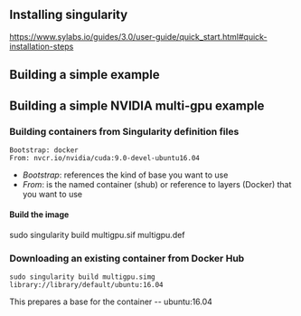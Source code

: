 
## Installing singularity

https://www.sylabs.io/guides/3.0/user-guide/quick_start.html#quick-installation-steps


## Building a simple example


## Building a simple NVIDIA multi-gpu example


### Building containers from Singularity definition files

```
Bootstrap: docker
From: nvcr.io/nvidia/cuda:9.0-devel-ubuntu16.04
```

- *Bootstrap*: references the kind of base you want to use
- *From*: is the named container (shub) or reference to layers (Docker) that you want to use


<!-- %post
    apt-get -y update
    apt-get -y install fortune cowsay lolcat

%environment
    export LC_ALL=C
    export PATH=/usr/games:$PATH

%runscript
    fortune | cowsay | lolcat -->

#### Build the image

sudo singularity build multigpu.sif multigpu.def

### Downloading an existing container from Docker Hub

```
sudo singularity build multigpu.simg library://library/default/ubuntu:16.04
```

This prepares a base for the container -- ubuntu:16.04
